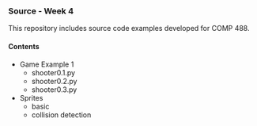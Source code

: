 ### Source - Week 4

This repository includes source code examples developed for COMP 488.

#### Contents
* Game Example 1
  * shooter0.1.py
  * shooter0.2.py
  * shooter0.3.py
* Sprites
  * basic
  * collision detection
